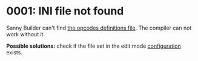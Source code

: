 # 0001: INI file not found

Sanny Builder can't find [the opcodes definitions file](../../edit-modes/opcodes-list-scm.ini.md). The compiler can not work without it.

**Possible solutions:** check if the file set in the edit mode [configuration](https://docs.sannybuilder.com/edit-modes#opcodes) exists.  



